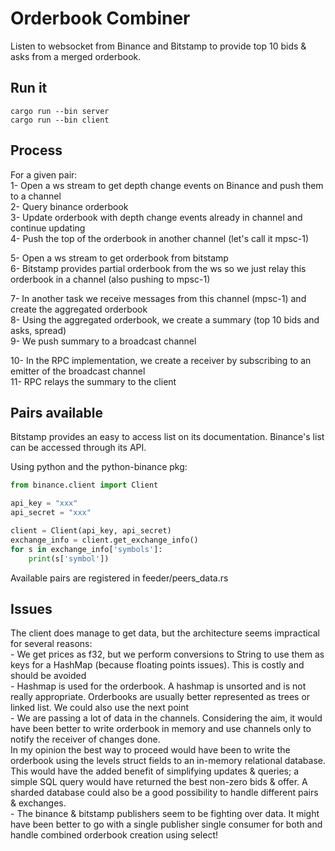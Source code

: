 # Orderbook Combiner   

Listen to websocket from Binance and Bitstamp to provide top 10 bids & asks from a merged orderbook.


## Run it 
```
cargo run --bin server
cargo run --bin client

```

## Process  
For a given pair:   
1- Open a ws stream to get depth change events on Binance and push them to a channel   
2- Query binance orderbook    
3- Update orderbook with depth change events already in channel and continue updating    
4- Push the top of the orderbook in another channel (let's call it mpsc-1)    

5- Open a ws stream to get orderbook from bitstamp    
6- Bitstamp provides partial orderbook from the ws so we just relay this orderbook in a channel (also pushing to mpsc-1)   

7- In another task we receive messages from this channel (mpsc-1) and create the aggregated orderbook    
8- Using the aggregated orderbook, we create a summary (top 10 bids and asks, spread)    
9- We push summary to a broadcast channel   

10- In the RPC implementation, we create a receiver by subscribing to an emitter of the broadcast channel   
11- RPC relays the summary to the client    


## Pairs available  
Bitstamp provides an easy to access list on its documentation. 
Binance's list can be accessed through its API.  

Using python and the python-binance pkg:  
```python  
from binance.client import Client

api_key = "xxx"
api_secret = "xxx"

client = Client(api_key, api_secret)
exchange_info = client.get_exchange_info()
for s in exchange_info['symbols']:
    print(s['symbol'])
```

Available pairs are registered in feeder/peers_data.rs  

## Issues  
The client does manage to get data, but the architecture seems impractical for several reasons:  
    - We get prices as f32, but we perform conversions to String to use them as keys for a HashMap (because floating points issues). This is costly and should be avoided  
    - Hashmap is used for the orderbook. A hashmap is unsorted and is not really appropriate. Orderbooks are usually better represented as trees or linked list. We could also use the next point  
    - We are passing a lot of data in the channels. Considering the aim, it would have been better to write orderbook in memory and use channels only to notify the receiver of changes done.   
In my opinion the best way to proceed would have been to write the orderbook using the levels struct fields to an in-memory relational database. This would have the added benefit of simplifying updates & queries; a simple SQL query would have returned the best non-zero bids & offer. A sharded database could also be a good possibility to handle different pairs & exchanges.    
    - The binance & bitstamp publishers seem to be fighting over data. It might have been better to go with a single publisher single consumer for both and handle combined orderbook creation using select!   


